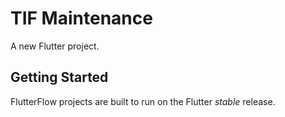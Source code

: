 # TIF Maintenance

A new Flutter project.

## Getting Started

FlutterFlow projects are built to run on the Flutter _stable_ release.
